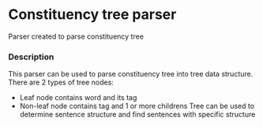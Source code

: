 # Constituency tree parser
Parser created to parse constituency tree

### Description
This parser can be used to parse constituency tree into tree data structure. There are 2 types of tree nodes:
- Leaf node contains word and its tag
- Non-leaf node contains tag and 1 or more childrens
Tree can be used to determine sentence structure and find sentences with specific structure
